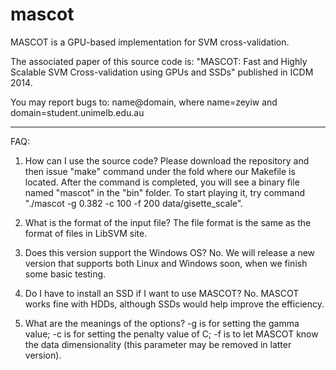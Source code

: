 mascot
======
MASCOT is a GPU-based implementation for SVM cross-validation.

The associated paper of this source code is: "MASCOT: Fast and Highly Scalable SVM Cross-validation using GPUs and SSDs" published in ICDM 2014.

You may report bugs to: name@domain, where name=zeyiw and domain=student.unimelb.edu.au

---------
FAQ:

1. How can I use the source code?
Please download the repository and then issue "make" command under the fold where our Makefile is located. After the command is completed, you will see a binary file named "mascot" in the "bin" folder. To start playing it, try command "./mascot -g 0.382 -c 100 -f 200 data/gisette_scale".

2. What is the format of the input file?
The file format is the same as the format of files in LibSVM site.

3. Does this version support the Windows OS?
No. We will release a new version that supports both Linux and Windows soon, when we finish some basic testing.

4. Do I have to install an SSD if I want to use MASCOT?
No. MASCOT works fine with HDDs, although SSDs would help improve the efficiency.

5. What are the meanings of the options?
-g is for setting the gamma value; -c is for setting the penalty value of C; -f is to let MASCOT know the data dimensionality (this parameter may be removed in latter version).
